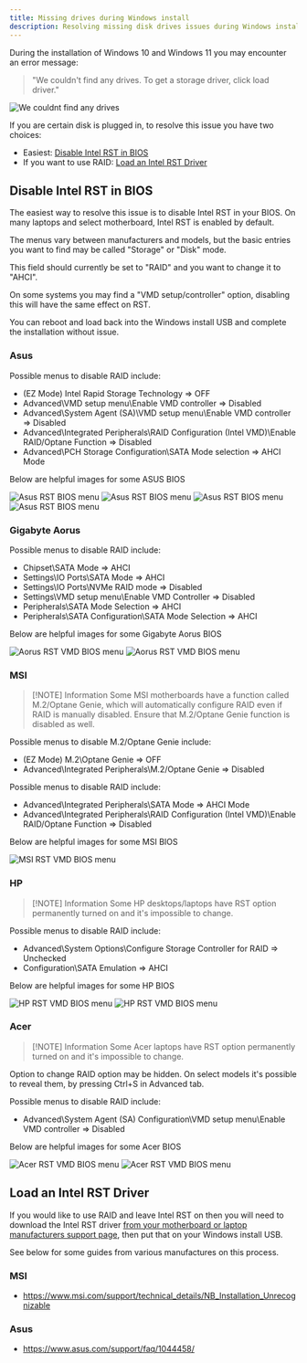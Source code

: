 ```yaml
---
title: Missing drives during Windows install
description: Resolving missing disk drives issues during Windows installation
---
```

During the installation of Windows 10 and Windows 11 you may encounter an error message:

> "We couldn't find any drives. To get a storage driver, click load driver."

![We couldnt find any drives](../../../assets/intel-rst/missing_drives.webp)

If you are certain disk is plugged in, to resolve this issue you have two choices:
- Easiest: [Disable Intel RST in BIOS](#disable-intel-rst-in-bios)
- If you want to use RAID: [Load an Intel RST Driver](#load-an-intel-rst-driver)

## Disable Intel RST in BIOS
The easiest way to resolve this issue is to disable Intel RST in your BIOS. On many laptops and select motherboard, Intel RST is enabled by default.

The menus vary between manufacturers and models, but the basic entries you want to find may be called "Storage" or "Disk" mode. 

This field should currently be set to "RAID" and you want to change it to "AHCI".

On some systems you may find a "VMD setup/controller" option, disabling this will have the same effect on RST.

You can reboot and load back into the Windows install USB and complete the installation without issue.

### Asus
Possible menus to disable RAID include:
- (EZ Mode) Intel Rapid Storage Technology => OFF
- Advanced\VMD setup menu\Enable VMD controller => Disabled
- Advanced\System Agent (SA)\VMD setup menu\Enable VMD controller => Disabled
- Advanced\Integrated Peripherals\RAID Configuration (Intel VMD)\Enable RAID/Optane Function => Disabled
- Advanced\PCH Storage Configuration\SATA Mode selection => AHCI Mode

Below are helpful images for some ASUS BIOS

![Asus RST BIOS menu](../../../assets/intel-rst/asus_rst0.webp)
![Asus RST BIOS menu](../../../assets/intel-rst/asus_rst1.webp)
![Asus RST BIOS menu](../../../assets/intel-rst/asus_rst2.webp)
![Asus RST BIOS menu](../../../assets/intel-rst/asus_rst3.webp)

### Gigabyte Aorus
Possible menus to disable RAID include:
- Chipset\SATA Mode => AHCI
- Settings\IO Ports\SATA Mode => AHCI
- Settings\IO Ports\NVMe RAID mode => Disabled
- Settings\VMD setup menu\Enable VMD Controller => Disabled
- Peripherals\SATA Mode Selection => AHCI
- Peripherals\SATA Configuration\SATA Mode Selection => AHCI

Below are helpful images for some Gigabyte Aorus BIOS

![Aorus RST VMD BIOS menu](../../../assets/intel-rst/aorus_rst0.webp)
![Aorus RST VMD BIOS menu](../../../assets/intel-rst/aorus_rst1.webp)

### MSI
> [!NOTE] Information
> Some MSI motherboards have a function called M.2/Optane Genie, which will automatically configure RAID even if RAID is manually disabled. Ensure that M.2/Optane Genie function is disabled as well.

Possible menus to disable M.2/Optane Genie include:
- (EZ Mode) M.2\Optane Genie => OFF
- Advanced\Integrated Peripherals\M.2/Optane Genie => Disabled

Possible menus to disable RAID include:
- Advanced\Integrated Peripherals\SATA Mode => AHCI Mode
- Advanced\Integrated Peripherals\RAID Configuration (Intel VMD)\Enable RAID/Optane Function => Disabled

Below are helpful images for some MSI BIOS

![MSI RST VMD BIOS menu](../../../assets/intel-rst/msi_rst0.webp)

### HP 
> [!NOTE] Information
> Some HP desktops/laptops have RST option permanently turned on and it's impossible to change.

Possible menus to disable RAID include:
- Advanced\System Options\Configure Storage Controller for RAID => Unchecked
- Configuration\SATA Emulation => AHCI

Below are helpful images for some HP BIOS

![HP RST VMD BIOS menu](../../../assets/intel-rst/hp_rst0.webp)
![HP RST VMD BIOS menu](../../../assets/intel-rst/hp_rst1.webp)

### Acer 
> [!NOTE] Information
> Some Acer laptops have RST option permanently turned on and it's impossible to change. 

Option to change RAID option may be hidden. On select models it's possible to reveal them, by pressing Ctrl+S in Advanced tab.

Possible menus to disable RAID include:
- Advanced\System Agent (SA) Configuration\VMD setup menu\Enable VMD controller => Disabled

Below are helpful images for some Acer BIOS

![Acer RST VMD BIOS menu](../../../assets/intel-rst/acer_rst0.webp)
![Acer RST VMD BIOS menu](../../../assets/intel-rst/acer_rst1.webp)


## Load an Intel RST Driver
If you would like to use RAID and leave Intel RST on then you will need to download the Intel RST driver [from your motherboard or laptop manufacturers support page](/learning/computing-101/#support-sites), then put that on your Windows install USB.

See below for some guides from various manufactures on this process.

### MSI
- https://www.msi.com/support/technical_details/NB_Installation_Unrecognizable

### Asus
- https://www.asus.com/support/faq/1044458/
